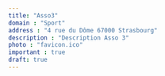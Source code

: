 ```yaml
---
title: "Asso3"
domain : "Sport"
address : "4 rue du Dôme 67000 Strasbourg"
description : "Description Asso 3"
photo : "favicon.ico"
important : true
draft: true
---
```

